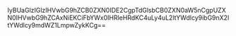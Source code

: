 IyBUaGlzIGlzIHVwbG9hZCB0ZXN0IDE2CgpTdGlsbCB0ZXN0aW5nCgpUZXN0IHVwbG9hZCAxNiEKCiFbYWx0IHRleHRdKC4uLy4uL2ltYWdlcy9ibG9nX2ltYWdlcy9mdWZ1LmpwZykKCg==